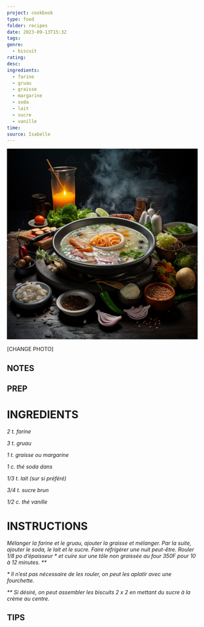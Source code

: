 ```yaml
---
project: cookbook
type: food
folder: recipes
date: 2023-09-13T15:32
tags: 
genre:
  - biscuit
rating: 
desc: 
ingredients:
  - farine
  - gruau
  - graisse
  - margarine
  - soda
  - lait
  - sucre
  - vanille
time: 
source: Isabelle
---
```


![IMAGE](_default.png)


[CHANGE PHOTO]


## NOTES




## PREP


# INGREDIENTS

_2 t. farine_

_3 t. gruau_

_1 t. graisse ou margarine_

_1 c. thé soda dans_

_1/3 t. lait (sur si préféré)_

_3/4 t. sucre brun_

_1/2 c. thé vanille_



# INSTRUCTIONS

_Mélanger la farine et le gruau, ajouter la graisse_
_et mélanger. Par la suite, ajouter le soda,_
_le lait et le sucre. Faire réfrigérer une nuit_
_peut-être. Rouler 1/8 po d’épaisseur * et_
_cuire sur une tôle non graissée au four 350F_
_pour 10 à 12 minutes. **_

_* Il n’est pas nécessaire de les rouler, on peut_
_les aplatir avec une fourchette._

_** Si désiré, on peut assembler les biscuits 2_
_x 2 en mettant du sucre à la crème au centre._



## TIPS




